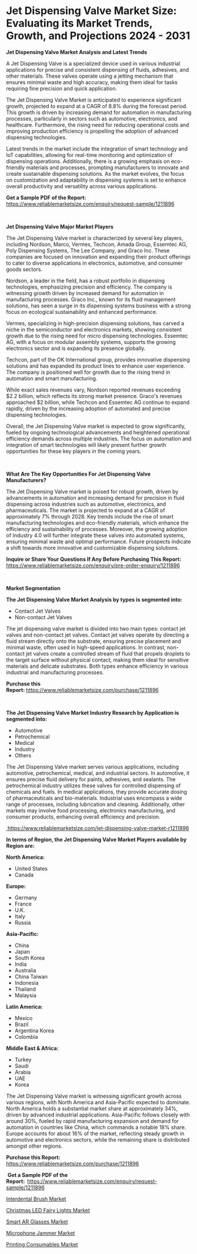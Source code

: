 <p><h1>Jet Dispensing Valve Market Size: Evaluating its Market Trends, Growth, and Projections 2024 - 2031</h1></p><p><strong>Jet Dispensing Valve Market Analysis and Latest Trends</strong></p>
<p><p>A Jet Dispensing Valve is a specialized device used in various industrial applications for precise and consistent dispensing of fluids, adhesives, and other materials. These valves operate using a jetting mechanism that ensures minimal waste and high accuracy, making them ideal for tasks requiring fine precision and quick application.</p><p>The Jet Dispensing Valve Market is anticipated to experience significant growth, projected to expand at a CAGR of 8.8% during the forecast period. This growth is driven by increasing demand for automation in manufacturing processes, particularly in sectors such as automotive, electronics, and healthcare. Furthermore, the rising need for reducing operational costs and improving production efficiency is propelling the adoption of advanced dispensing technologies.</p><p>Latest trends in the market include the integration of smart technology and IoT capabilities, allowing for real-time monitoring and optimization of dispensing operations. Additionally, there is a growing emphasis on eco-friendly materials and processes, prompting manufacturers to innovate and create sustainable dispensing solutions. As the market evolves, the focus on customization and adaptability in dispensing systems is set to enhance overall productivity and versatility across various applications.</p></p>
<p><strong>Get a Sample PDF of the Report:&nbsp;</strong> <a href="https://www.reliablemarketsize.com/enquiry/request-sample/1211896?utm_campaign=1171&utm_medium=2&utm_source=Github&utm_content=ia&utm_term=06102024&utm_id=jet-dispensing-valve">https://www.reliablemarketsize.com/enquiry/request-sample/1211896</a></p>
<p>&nbsp;</p>
<p><strong>Jet Dispensing Valve Major Market Players</strong></p>
<p><p>The Jet Dispensing Valve market is characterized by several key players, including Nordson, Marco, Vermes, Techcon, Amada Group, Essemtec AG, Poly Dispensing Systems, The Lee Company, and Graco Inc. These companies are focused on innovation and expanding their product offerings to cater to diverse applications in electronics, automotive, and consumer goods sectors.</p><p>Nordson, a leader in the field, has a robust portfolio in dispensing technologies, emphasizing precision and efficiency. The company is witnessing growth driven by increased demand for automation in manufacturing processes. Graco Inc., known for its fluid management solutions, has seen a surge in its dispensing systems business with a strong focus on ecological sustainability and enhanced performance.</p><p>Vermes, specializing in high-precision dispensing solutions, has carved a niche in the semiconductor and electronics markets, showing consistent growth due to the rising need for micro dispensing technologies. Essemtec AG, with a focus on modular assembly systems, supports the growing electronics sector and is expanding its presence globally.</p><p>Techcon, part of the OK International group, provides innovative dispensing solutions and has expanded its product lines to enhance user experience. The company is positioned well for growth due to the rising trend in automation and smart manufacturing.</p><p>While exact sales revenues vary, Nordson reported revenues exceeding $2.2 billion, which reflects its strong market presence. Graco's revenues approached $2 billion, while Techcon and Essemtec AG continue to expand rapidly, driven by the increasing adoption of automated and precise dispensing technologies.</p><p>Overall, the Jet Dispensing Valve market is expected to grow significantly, fueled by ongoing technological advancements and heightened operational efficiency demands across multiple industries. The focus on automation and integration of smart technologies will likely present further growth opportunities for these key players in the coming years.</p></p>
<p>&nbsp;</p>
<p><strong>What Are The Key Opportunities For Jet Dispensing Valve Manufacturers?</strong></p>
<p><p>The Jet Dispensing Valve market is poised for robust growth, driven by advancements in automation and increasing demand for precision in fluid dispensing across industries such as automotive, electronics, and pharmaceuticals. The market is projected to expand at a CAGR of approximately 7% through 2028. Key trends include the rise of smart manufacturing technologies and eco-friendly materials, which enhance the efficiency and sustainability of processes. Moreover, the growing adoption of Industry 4.0 will further integrate these valves into automated systems, ensuring minimal waste and optimal performance. Future prospects indicate a shift towards more innovative and customizable dispensing solutions.</p></p>
<p><strong>Inquire or Share Your Questions If Any Before Purchasing This Report:</strong> <a href="https://www.reliablemarketsize.com/enquiry/pre-order-enquiry/1211896?utm_campaign=1171&utm_medium=2&utm_source=Github&utm_content=ia&utm_term=06102024&utm_id=jet-dispensing-valve">https://www.reliablemarketsize.com/enquiry/pre-order-enquiry/1211896</a></p>
<p>&nbsp;</p>
<p><strong>Market Segmentation</strong></p>
<p><strong>The Jet Dispensing Valve Market Analysis by types is segmented into:</strong></p>
<p><ul><li>Contact Jet Valves</li><li>Non-contact Jet Valves</li></ul></p>
<p><p>The jet dispensing valve market is divided into two main types: contact jet valves and non-contact jet valves. Contact jet valves operate by directing a fluid stream directly onto the substrate, ensuring precise placement and minimal waste, often used in high-speed applications. In contrast, non-contact jet valves create a controlled stream of fluid that propels droplets to the target surface without physical contact, making them ideal for sensitive materials and delicate substrates. Both types enhance efficiency in various industrial and manufacturing processes.</p></p>
<p><strong>Purchase this Report:&nbsp;</strong><a href="https://www.reliablemarketsize.com/purchase/1211896?utm_campaign=1171&utm_medium=2&utm_source=Github&utm_content=ia&utm_term=06102024&utm_id=jet-dispensing-valve">https://www.reliablemarketsize.com/purchase/1211896</a></p>
<p>&nbsp;</p>
<p><strong>The Jet Dispensing Valve Market Industry Research by Application is segmented into:</strong></p>
<p><ul><li>Automotive</li><li>Petrochemical</li><li>Medical</li><li>Industry</li><li>Others</li></ul></p>
<p><p>The Jet Dispensing Valve market serves various applications, including automotive, petrochemical, medical, and industrial sectors. In automotive, it ensures precise fluid delivery for paints, adhesives, and sealants. The petrochemical industry utilizes these valves for controlled dispensing of chemicals and fuels. In medical applications, they provide accurate dosing of pharmaceuticals and bio-materials. Industrial uses encompass a wide range of processes, including lubrication and cleaning. Additionally, other markets may involve food processing, electronics manufacturing, and consumer products, enhancing overall efficiency and precision.</p></p>
<p><a href="https://www.reliablemarketsize.com/jet-dispensing-valve-market-r1211896?utm_campaign=1171&utm_medium=2&utm_source=Github&utm_content=ia&utm_term=06102024&utm_id=jet-dispensing-valve">&nbsp;https://www.reliablemarketsize.com/jet-dispensing-valve-market-r1211896</a></p>
<p><strong>In terms of Region, the Jet Dispensing Valve Market Players available by Region are:</strong></p>
<p>
    <p> <strong> North America: </strong>
        <ul>
            <li>United States</li>
            <li>Canada</li>
        </ul>
        </p> 
    <p> <strong> Europe: </strong>
        <ul>
            <li>Germany</li>
            <li>France</li>
            <li>U.K.</li>
            <li>Italy</li>
            <li>Russia</li>
        </ul>
        </p> 
    <p> <strong> Asia-Pacific: </strong>
        <ul>
            <li>China</li>
            <li>Japan</li>
            <li>South Korea</li>
            <li>India</li>
            <li>Australia</li>
            <li>China Taiwan</li>
            <li>Indonesia</li>
            <li>Thailand</li>
            <li>Malaysia</li>
        </ul>
        </p> 
    <p> <strong> Latin America: </strong>
        <ul>
            <li>Mexico</li>
            <li>Brazil</li>
            <li>Argentina Korea</li>
            <li>Colombia</li>
        </ul>
        </p> 
    <p> <strong> Middle East & Africa: </strong>
        <ul>
            <li>Turkey</li>
            <li>Saudi</li>
            <li>Arabia</li>
            <li>UAE</li>
            <li>Korea</li>
        </ul>
    </p>
    </p>
<p><p>The Jet Dispensing Valve market is witnessing significant growth across various regions, with North America and Asia-Pacific expected to dominate. North America holds a substantial market share at approximately 34%, driven by advanced industrial applications. Asia-Pacific follows closely with around 30%, fueled by rapid manufacturing expansion and demand for automation in countries like China, which commands a notable 18% share. Europe accounts for about 16% of the market, reflecting steady growth in automotive and electronics sectors, while the remaining share is distributed amongst other regions.</p></p>
<p><strong>Purchase this Report: </strong><a href="https://www.reliablemarketsize.com/purchase/1211896?utm_campaign=1171&utm_medium=2&utm_source=Github&utm_content=ia&utm_term=06102024&utm_id=jet-dispensing-valve">https://www.reliablemarketsize.com/purchase/1211896</a></p>
<p>&nbsp;<strong>Get a Sample PDF of the Report:&nbsp;&nbsp;</strong><a href="https://www.reliablemarketsize.com/enquiry/request-sample/1211896?utm_campaign=1171&utm_medium=2&utm_source=Github&utm_content=ia&utm_term=06102024&utm_id=jet-dispensing-valve">https://www.reliablemarketsize.com/enquiry/request-sample/1211896</a></p>
<p><strong></strong></p>
<p><p><a href="https://www.linkedin.com/pulse/interdental-brush-market-growth-segmentation-regional-analysis-dclkc?utm_campaign=1171&utm_medium=2&utm_source=Github&utm_content=ia&utm_term=06102024&utm_id=jet-dispensing-valve">Interdental Brush Market</a></p><p><a href="https://www.linkedin.com/pulse/christmas-led-fairy-lights-market-evolution-global-trends-regional-0yfjc?utm_campaign=1171&utm_medium=2&utm_source=Github&utm_content=ia&utm_term=06102024&utm_id=jet-dispensing-valve">Christmas LED Fairy Lights Market</a></p><p><a href="https://www.linkedin.com/pulse/global-smart-ar-glasses-market-analysis-trends-forecasts-growth-zb1fc?utm_campaign=1171&utm_medium=2&utm_source=Github&utm_content=ia&utm_term=06102024&utm_id=jet-dispensing-valve">Smart AR Glasses Market</a></p><p><a href="https://www.linkedin.com/pulse/microphone-jammer-market-size-growth-trends-statistics-forecasts-elclc?utm_campaign=1171&utm_medium=2&utm_source=Github&utm_content=ia&utm_term=06102024&utm_id=jet-dispensing-valve">Microphone Jammer Market</a></p><p><a href="https://www.linkedin.com/pulse/strategic-forecast-printing-consumables-market-growth-trends-xyw7c?utm_campaign=1171&utm_medium=2&utm_source=Github&utm_content=ia&utm_term=06102024&utm_id=jet-dispensing-valve">Printing Consumables Market</a></p></p>